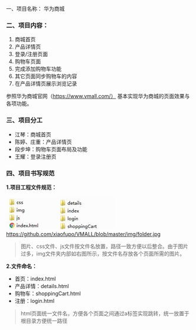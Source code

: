一、项目名称： 华为商城

### 二、项目内容：

1. 商城首页
2. 产品详情页
3. 登录/注册页面 
4. 购物车页面
5. 完成添加购物车功能
6. 其它页面同步购物车的内容
7. 在产品详情页展示浏览记录

参照华为商城官网（https://www.vmall.com/） 基本实现华为商城的页面效果与各项功能。

### 三、项目分工

- 江琴：商城首页
- 陈婷、庄重：产品详情页
- 段步坤：购物车页面布局及功能
- 王耀：登录注册页

### 四、项目书写规范

**1.项目工程文件规范：**

![folder](\img\folder.jpg)![img](\img\img.jpg)https://github.com/xiaofupo/VMALL/blob/master/img/folder.jpg
> 图片、css文件、js文件按文件名放置，路径一致方便以后整合。由于图片过多，img文件夹内部如右图所示，按文件名存放各个页面所需的图片。

**2.文件命名：**

- 首页：index.html
- 产品详情：details.html
- 购物车：shoppingCart.html
- 注册：login.html

> html页面统一文件名，方便各个页面之间通过a标签实现跳转，统一放置于根目录方便统一路径




